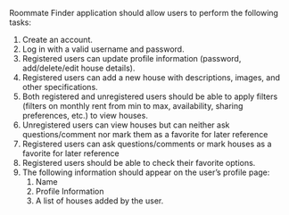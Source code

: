 Roommate Finder application should allow users to perform the following tasks:
1. Create an account.
2. Log in with a valid username and password.
3. Registered users can update profile information (password, add/delete/edit house details).
4. Registered users can add a new house with descriptions, images, and other specifications.
5. Both registered and unregistered users should be able to apply filters (filters on monthly rent from
min to max, availability, sharing preferences, etc.) to view houses.
6. Unregistered users can view houses but can neither ask questions/comment nor mark them as a
favorite for later reference
7. Registered users can ask questions/comments or mark houses as a favorite for later reference
8. Registered users should be able to check their favorite options.
9. The following information should appear on the user’s profile page:
    1. Name
    2. Profile Information
    3. A list of houses added by the user.